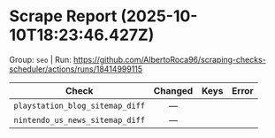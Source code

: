 # Scrape Report (2025-10-10T18:23:46.427Z)

Group: `seo`  |  Run: https://github.com/AlbertoRoca96/scraping-checks-scheduler/actions/runs/18414999115

| Check | Changed | Keys | Error |
|---|:---:|:--|:--|
| `playstation_blog_sitemap_diff` | — |  |  |
| `nintendo_us_news_sitemap_diff` | — |  |  |
